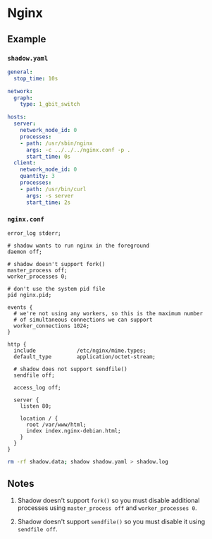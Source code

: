 # Nginx

## Example

### `shadow.yaml`

```yaml
general:
  stop_time: 10s

network:
  graph:
    type: 1_gbit_switch

hosts:
  server:
    network_node_id: 0
    processes:
    - path: /usr/sbin/nginx
      args: -c ../../../nginx.conf -p .
      start_time: 0s
  client:
    network_node_id: 0
    quantity: 3
    processes:
    - path: /usr/bin/curl
      args: -s server
      start_time: 2s
```

### `nginx.conf`

```
error_log stderr;

# shadow wants to run nginx in the foreground
daemon off;

# shadow doesn't support fork()
master_process off;
worker_processes 0;

# don't use the system pid file
pid nginx.pid;

events {
  # we're not using any workers, so this is the maximum number
  # of simultaneous connections we can support
  worker_connections 1024;
}

http {
  include             /etc/nginx/mime.types;
  default_type        application/octet-stream;

  # shadow does not support sendfile()
  sendfile off;

  access_log off;

  server {
    listen 80;

    location / {
      root /var/www/html;
      index index.nginx-debian.html;
    }
  }
}
```

```bash
rm -rf shadow.data; shadow shadow.yaml > shadow.log
```

## Notes

1. Shadow doesn't support `fork()` so you must disable additional processes
using `master_process off` and `worker_processes 0`.

2. Shadow doesn't support `sendfile()` so you must disable it using `sendfile
off`.
